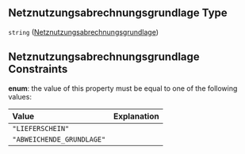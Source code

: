 ## Netznutzungsabrechnungsgrundlage Type

`string` ([Netznutzungsabrechnungsgrundlage](netznutzungsabrechnungsgrundlage.md))

## Netznutzungsabrechnungsgrundlage Constraints

**enum**: the value of this property must be equal to one of the following values:

| Value                     | Explanation |
| :------------------------ | :---------- |
| `"LIEFERSCHEIN"`          |             |
| `"ABWEICHENDE_GRUNDLAGE"` |             |
